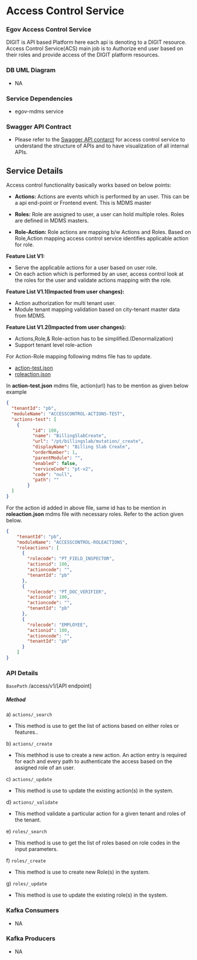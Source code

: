 # Access Control Service
### Egov Access Control Service
DIGIT is API based Platform here each api is denoting to a DIGIT resource.
Access Control Service(ACS) main job is to Authorize end user based on their roles and provide access of the DIGIT platform resources.

### DB UML Diagram

- NA

### Service Dependencies
- egov-mdms service

### Swagger API Contract

- Please refer to the [Swagger API contarct](https://editor.swagger.io/?url=https://raw.githubusercontent.com/egovernments/DIGIT-OSS/master/core-services/docs/access-control-contract.yml#!/) for access control service to understand the structure of APIs and to have visualization of all internal APIs.

## Service Details

Access control functionality basically works based on below points:

- **Actions:** Actions are events which is performed by an user. This can be a api end-point or Frontend event. This is MDMS master

- **Roles:** Role are assigned to user, a user can hold multiple roles. Roles are defined in MDMS masters.

- **Role-Action:** Role actions are mapping b/w Actions and Roles. Based on Role,Action  mapping access control service identifies applicable action for role.    

**Feature List V1:**
- Serve the applicable actions for a user based on user role.
- On each action which is performed by an user, access control look at the roles for the user and validate actions mapping with the role.

**Feature List V1.1(Impacted from user changes):**
- Action authorization for multi tenant user.
- Module tenant mapping validation based on city-tenant master data from MDMS.

**Feature List V1.2(Impacted from user changes):**
- Actions,Role,& Role-action has to be simplified.(Denormalization)
- Support tenant level role-action

For Action-Role mapping following mdms file has to update.
- [action-test.json](https://raw.githubusercontent.com/egovernments/egov-mdms-data/master/data/pb/ACCESSCONTROL-ACTIONS-TEST/actions-test.json)
- [roleaction.json](https://raw.githubusercontent.com/egovernments/egov-mdms-data/master/data/pb/ACCESSCONTROL-ROLEACTIONS/roleactions.json)

In **action-test.json** mdms file, action(url) has to be mention as given below example
```json
{
  "tenantId": "pb",
  "moduleName": "ACCESSCONTROL-ACTIONS-TEST",
  "actions-test": [
    {
          "id": 100,
          "name": "BillingSlabCreate",
          "url": "/pt/billingslab/mutation/_create",
          "displayName": "Billing Slab Create",
          "orderNumber": 1,
          "parentModule": "",
          "enabled": false,
          "serviceCode": "pt-v2",
          "code": "null",
          "path": ""
        }
  ]
}
````

For the action id added in above file, same id has to be mention in **roleaction.json** mdms file with necessary roles.
Refer to the action given below.
```json
{
    "tenantId": "pb",
    "moduleName": "ACCESSCONTROL-ROLEACTIONS",
    "roleactions": [
      {
        "rolecode": "PT_FIELD_INSPECTOR",
        "actionid": 100,
        "actioncode": "",
        "tenantId": "pb"
      },
      {
        "rolecode": "PT_DOC_VERIFIER",
        "actionid": 100,
        "actioncode": "",
        "tenantId": "pb"
      },
      {
        "rolecode": "EMPLOYEE",
        "actionid": 100,
        "actioncode": "",
        "tenantId": "pb"
      }
    ]
}
````

### API Details

`BasePath` /access/v1/[API endpoint]

##### Method

a) `actions/_search`

- This method is use to get the list of actions based on either roles or features..

b) `actions/_create`

- This methhod is use to create a new action. An action entry is required for each and every path to authenticate the access based on the assigned role of an user.

c) `actions/_update`

- This method is use to update the existing action(s) in the system.

d} `actions/_validate`

- This method validate a particular action for a given tenant and roles of the tenant.

e) `roles/_search`

- This method is use to get the list of roles based on role codes in the input parameters.

f) `roles/_create`

- This method is use to create new Role(s) in the system.

g) `roles/_update`

- This method is use to update the existing role(s) in the system.

### Kafka Consumers

- NA
### Kafka Producers

- NA